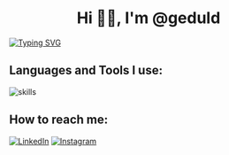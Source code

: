 <h1 align="center">Hi 👋🏻, I'm @geduld</h1>

<a href="https://git.io/typing-svg"><img src="https://readme-typing-svg.herokuapp.com?font=Fira+Code&pause=1000&color=3B8EF7&width=435&lines=Welcome+to+my+profile!;I'm+a+PHP+developer;and+a+FiveM+hobbyist" alt="Typing SVG" /></a>


<h2> Languages and Tools I use:</h2>

![skills](https://skillicons.dev/icons?i=html,css,js,jquery,php,mysql,laravel,tailwindcss,lua,git&theme=dark)

<h2>How to reach me:</h2>

[![LinkedIn](https://img.shields.io/badge/LinkedIn-%230077B5.svg?&style=flat-square&logo=linkedin&logoColor=white)](https://linkedin.com/in/yonniekauwenberg)
[![Instagram](https://img.shields.io/badge/Instagram-E4405F?.svg?&style=flat-square&logo=instagram&logoColor=white)](https://instagram.com/deskundige)



          
            
          
          


